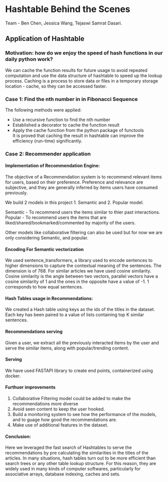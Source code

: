 # Hashtable Behind the Scenes
Team - Ben Chen, Jessica Wang, Tejaswi Samrat Dasari.  

## Application of Hashtable
### Motivation: how do we enjoy the speed of hash functions in our daily python work?
We can cache the function results for future usage to avoid repeated computation and use the data structure of hashtable to speed up the lookup process. 
Caching is a process to store data or files in a temporary storage location - cache, so they can be accessed faster. 

### Case 1: Find the nth number in in Fibonacci Sequence
The following methods were applied:
* Use a recursive function to find the nth number
* Established a decorator to cache the function result
* Apply the cache function from the python package of functools   
It is proved that caching the result in hashtable can improve the efficiency (run-time) significantly. 

### Case 2: Recommender application

#### Implementation of Recommendation Engine: 

The objective of a Recommendation system is to recommend relevant items for users, based on their preference. Preference and relevance are subjective, and they are generally inferred by items users have consumed previously.

We build 2 models in this project 1. Semantic and 2. Popular model.

Semantic - To recommend users the items similar to thier past interactions.
Popular - To recommend users the items that are liked/shared/bookmarked/commented by majority of the users. 

Other models like collaborative filtering can also be used but for now we are only considering Semantic, and popular.

#### Encoding For Semantic vectorization

We used sentence_transformers, a library used to encode sentences to higher dimensions to capture the contextual meaning of the sentences. The dimension is of 768. For similar articles we have used cosine similarity. Cosine similarity is the angle between two vectors, parallel vectors have a cosine similarity of 1 and the ones in the opposite have a value of -1. 1 corresponds to how equal sentences. 

#### Hash Tables usage in Recommendations:

We created a Hash table using keys as the ids of the titles in the dataset. Each key has been paired to a value of lists containing top K similar sentences.

#### Recommendations serving

Given a user, we extract all the previously interacted items by the user and serve the similar items, along with popular/trending content.

#### Serving

We have used FASTAPI library to create end points, containerized using docker.

#### Furthuer improvements
1. Collaborative Filtering model could be added to make the recommendations more diverse
2. Avoid seen content to keep the user hooked.
3. Build a monitoring system to see how the performance of the models, and to guage how good the recommendations are.
4. Make use of additional features in the dataset.


#### Conclusion:

Here we leveraged the fast search of Hashtables to serve the recommendations by pre calculating the similarities in the titles of the articles.
In many situations, hash tables turn out to be more efficient than search trees or any other table lookup structure. For this reason, they are widely used in many kinds of computer softwares, particularly for associative arrays, database indexing, caches and sets.


